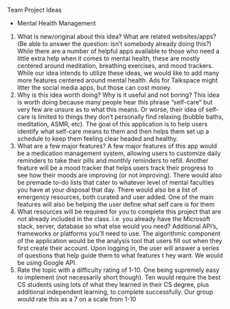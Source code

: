 ﻿Team Project Ideas


* Mental Health Management
1. What is new/original about this idea? What are related websites/apps? (Be able to answer the question: isn’t somebody already doing this?)
While there are a number of helpful apps available to those who need a little extra help when it comes to mental health, these are mostly centered around meditation, breathing exercises, and mood trackers. While our idea intends to utilize these ideas, we would like to add many more features centered around mental health. Ads for Talkspace might litter the social media apps, but those can cost money. 
2. Why is this idea worth doing? Why is it useful and not boring?
This idea is worth doing because many people hear this phrase “self-care” but very few are unsure as to what this means. Or worse, their idea of self-care is limited to things they don’t personally find relaxing (bubble baths, meditation, ASMR, etc). The goal of this application is to help users identify what self-care means to them and then helps them set up a schedule to keep them feeling clear headed and healthy.
3. What are a few major features?
A few major features of this app would be a medication management system, allowing users to customize daily reminders to take their pills and monthly reminders to refill. Another feature will be a mood tracker that helps users track their progress to see how their moods are improving (or not improving). There would also be premade to-do lists that cater to whatever level of mental faculties you have at your disposal that day. There would also be a list of emergency resources, both curated and user added. One of the main features will also be helping the user define what self care is for them
4. What resources will be required for you to complete this project that are not already included in the class. i.e. you already have the Microsoft stack, server, database so what else would you need? Additional API’s, frameworks or platforms you’ll need to use.
The algorithmic component of the application would be the analysis tool that users fill out when they first create their account. Upon logging in, the user will answer a series of questions that help guide them to what features t
hey want. We would be using Google API.  
5. Rate the topic with a difficulty rating of 1-10. One being supremely easy to implement (not necessarily short though). Ten would require the best CS students using lots of what they learned in their CS degree, plus additional independent learning, to complete successfully.
Our group would rate this as a 7 on a scale from 1-10